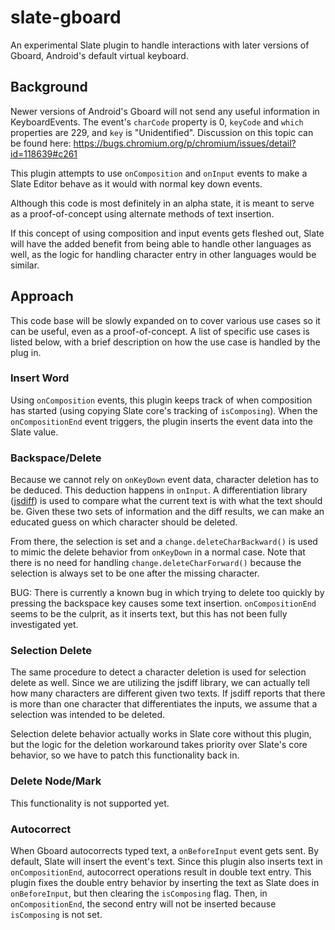 # slate-gboard

An experimental Slate plugin to handle interactions with later versions of Gboard, Android's default virtual keyboard.

## Background
Newer versions of Android's Gboard will not send any useful information in KeyboardEvents. The event's `charCode` property is 0, `keyCode` and `which` properties are 229, and `key` is "Unidentified". Discussion on this topic can be found here: https://bugs.chromium.org/p/chromium/issues/detail?id=118639#c261

This plugin attempts to use `onComposition` and `onInput` events to make a Slate Editor behave as it would with normal key down events.

Although this code is most definitely in an alpha state, it is meant to serve as a proof-of-concept using alternate methods of text insertion.

If this concept of using composition and input events gets fleshed out, Slate will have the added benefit from being able to handle other languages as well, as the logic for handling character entry in other languages would be similar.

## Approach
This code base will be slowly expanded on to cover various use cases so it can be useful, even as a proof-of-concept. A list of specific use cases is listed below, with a brief description on how the use case is handled by the plug in.

### Insert Word
Using `onComposition` events, this plugin keeps track of when composition has started (using copying Slate core's tracking of `isComposing`). When the `onCompositionEnd` event triggers, the plugin inserts the event data into the Slate value.

### Backspace/Delete
Because we cannot rely on `onKeyDown` event data, character deletion has to be deduced. This deduction happens in `onInput`. A differentiation library ([jsdiff](https://github.com/kpdecker/jsdiff)) is used to compare what the current text is with what the text should be. Given these two sets of information and the diff results, we can make an educated guess on which character should be deleted.

From there, the selection is set and a `change.deleteCharBackward()` is used to mimic the delete behavior from `onKeyDown` in a normal case. Note that there is no need for handling `change.deleteCharForward()` because the selection is always set to be one after the missing character.

BUG: There is currently a known bug in which trying to delete too quickly by pressing the backspace key causes some text insertion. `onCompositionEnd` seems to be the culprit, as it inserts text, but this has not been fully investigated yet.

### Selection Delete
The same procedure to detect a character deletion is used for selection delete as well. Since we are utilizing the jsdiff library, we can actually tell how many characters are different given two texts. If jsdiff reports that there is more than one character that differentiates the inputs, we assume that a selection was intended to be deleted.

Selection delete behavior actually works in Slate core without this plugin, but the logic for the deletion workaround takes priority over Slate's core behavior, so we have to patch this functionality back in.

### Delete Node/Mark
This functionality is not supported yet.

### Autocorrect
When Gboard autocorrects typed text, a `onBeforeInput` event gets sent. By default, Slate will insert the event's text. Since this plugin also inserts text in `onCompositionEnd`, autocorrect operations result in double text entry. This plugin fixes the double entry behavior by inserting the text as Slate does in `onBeforeInput`, but then clearing the `isComposing` flag. Then, in `onCompositionEnd`, the second entry will not be inserted because `isComposing` is not set.

